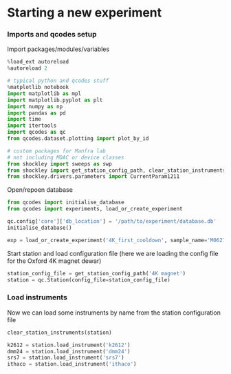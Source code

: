# Starting a new experiment

### Imports and qcodes setup

Import packages/modules/variables

```python
%load_ext autoreload
%autoreload 2

# typical python and qcodes stuff
%matplotlib notebook
import matplotlib as mpl
import matplotlib.pyplot as plt
import numpy as np
import pandas as pd
import time
import itertools
import qcodes as qc
from qcodes.dataset.plotting import plot_by_id

# custom packages for Manfra lab
# not including MDAC or device classes
from shockley import sweeps as swp
from shockley import get_station_config_path, clear_station_instruments
from shockley.drivers.parameters import CurrentParam1211
```

Open/repoen database

```python
from qcodes import initialise_database
from qcodes import experiments, load_or_create_experiment

qc.config['core']['db_location'] = '/path/to/experiment/database.db'
initialise_database()

exp = load_or_create_experiment('4K_first_cooldown', sample_name='M0621191E')
```

Start station and load configuration file (here we are loading the config file for the Oxford 4K magnet dewar)

```python
station_config_file = get_station_config_path('4K magnet')
station = qc.Station(config_file=station_config_file)
```

### Load instruments

Now we can load some instruments by name from the station configuration file

```python
clear_station_instruments(station)

k2612 = station.load_instrument('k2612')
dmm24 = station.load_instrument('dmm24')
srs7 = station.load_instrument('srs7')
ithaco = station.load_instrument('ithaco')
```
